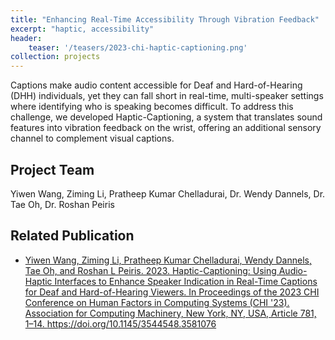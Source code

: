 ```yaml
---
title: "Enhancing Real-Time Accessibility Through Vibration Feedback"
excerpt: "haptic, accessibility"
header:
    teaser: '/teasers/2023-chi-haptic-captioning.png'
collection: projects
---
```


Captions make audio content accessible for Deaf and Hard-of-Hearing (DHH) individuals, yet they can fall short in real-time, multi-speaker settings where identifying who is speaking becomes difficult. To address this challenge, we developed Haptic-Captioning, a system that translates sound features into vibration feedback on the wrist, offering an additional sensory channel to complement visual captions.

## Project Team

Yiwen Wang, Ziming Li, Pratheep Kumar Chelladurai, Dr. Wendy Dannels, Dr. Tae Oh, Dr. Roshan Peiris

## Related Publication

- <a href="https://dl.acm.org/doi/10.1145/3544548.3581076" target="_blank" rel="noopener noreferrer">Yiwen Wang, Ziming Li, Pratheep Kumar Chelladurai, Wendy Dannels, Tae Oh, and Roshan L Peiris. 2023. Haptic-Captioning: Using Audio-Haptic Interfaces to Enhance Speaker Indication in Real-Time Captions for Deaf and Hard-of-Hearing Viewers. In Proceedings of the 2023 CHI Conference on Human Factors in Computing Systems (CHI '23). Association for Computing Machinery, New York, NY, USA, Article 781, 1–14. https://doi.org/10.1145/3544548.3581076</a>
